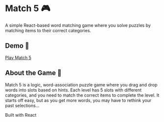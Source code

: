 # Match 5 🎮

A simple React-based word matching game where you solve puzzles by matching items to their correct categories.

## Demo 🎯

[Play Match 5](https://hamburgj.github.io/match-five/) 

## About the Game 📖

Match 5 is a logic, word-association puzzle game where you drag and drop words into slots based on hints. Each level has 5 slots with different categories, and you need to match the correct items to complete the level. It starts off easy, but as you get more words, you may have to rethink your past selections...

Built with React
